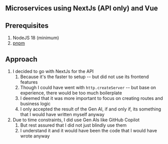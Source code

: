 ## Microservices using NextJs (API only) and Vue

## Prerequisites

1. NodeJS 18 (minimum)
2. [pnpm](https://pnpm.io/installation)

## Approach

1. I decided to go with NextJs for the API
   1. Because it's the faster to setup -- but did not use its frontend features 
   2. Though I could have went with `http.createServer` -- but base on experience, there would be too much boilerplate
   3. I deemed that it was more important to focus on creating routes and business logic
   4. I only accepted the result of the Gen AI, if and only if, its something that I would have written myself anyway
2. Due to time constraints, I did use Gen AIs like GitHub Copilot
   1. But rest assured that I did not just blindly use them
   2. I understand it and it would have been the code that I would have wrote anyway
